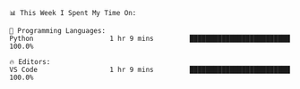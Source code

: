 <!--START_SECTION:waka-->
```text
📊 This Week I Spent My Time On: 

💬 Programming Languages: 
Python                   1 hr 9 mins         █████████████████████████   100.0%

🔥 Editors: 
VS Code                  1 hr 9 mins         █████████████████████████   100.0%
```


<!--END_SECTION:waka-->
